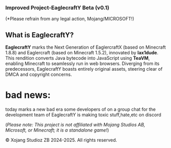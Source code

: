### Improved Project-EaglecraftY Beta (v0.1)

(*Please refrain from any legal action, Mojang/MICROSOFT!)

## What is EaglecraftY?
**EaglecraftY** marks the Next Generation of EaglercraftX (based on Minecraft 1.8.8) and Eaglercraft (based on Minecraft 1.5.2), innovated by **lax1dude**. This rendition converts Java bytecode into JavaScript using **TeaVM**, enabling Minecraft to seamlessly run in web browsers. Diverging from its predecessors, EaglecraftY boasts entirely original assets, steering clear of DMCA and copyright concerns.

# bad news:
today marks a new bad era some developers of on a group chat for the development team of EaglecraftY is making toxic stuff,hate,etc on discord




(*Please note: This project is not affiliated with Mojang Studios AB, Microsoft, or Minecraft; it is a standalone game!*)


© Xojang Studioz ZB 2024-2025. All rights reserved.